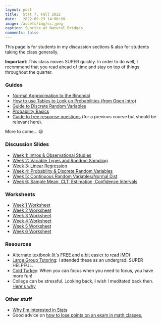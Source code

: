 ```yaml
---
layout: post
title:  Stat 7, Fall 2022
date:   2022-09-23 14:00:00
image: /assets/img/sc.jpeg
caption: Sunrise at Natural Bridges.
comments: false
---
```


This page is for students in my discussion sections & also for students taking the class generally.

**Important**:
This class moves SUPER quickly. In order to do well, I recommend that you read ahead of time and stay on top of things throughout the quarter.

### Guides
* [Normal Approximation to the Binomial](https://drive.google.com/open?id=10O9-9h4J2tsqn40xqUA1Dmx87zAIbJZC&authuser=shokawano5%40gmail.com&usp=drive_fs)
* [How to use Tables to Look up Probabilities (from Open Intro)](https://drive.google.com/open?id=105xho75DsdONGyFZDCoiGfLRdjtEM3qx&authuser=shokawano5%40gmail.com&usp=drive_fs)
* [Guide to Discrete Random Variables](https://docs.google.com/document/d/1J1U_jMeNQ8YXBPF0W1eteMSUMC4-Pc7_eZQRx4etLr4/edit?usp=sharing)
* [Probability Basics](https://drive.google.com/open?id=1yYQyg69UJETeKEDtlkiLiMTZC7R4rGMy&authuser=shokawano5%40gmail.com&usp=drive_fs)
* [Guide to free response questions](https://docs.google.com/document/d/1By9wdjEfJBf5DEUG2yefmcLW2B6-doahrfiPbhy6STA/edit?usp=sharing) (for a previous course but should be relevant here).

More to come... 😃

### Discussion Slides

* [Week 1: Intros & Observational Studies](https://drive.google.com/file/d/1yVmFyMYsy_ZUs1vJkQ-YYu5Q1SexCOtv/view?usp=sharing)
* [Week 2: Variable Types and Random Sampling](https://drive.google.com/file/d/1yVmFyMYsy_ZUs1vJkQ-YYu5Q1SexCOtv/view?usp=sharing)
* [Week 3: Linear Regression](https://drive.google.com/file/d/1yVmFyMYsy_ZUs1vJkQ-YYu5Q1SexCOtv/view?usp=sharing)
* [Week 4: Probability & Discrete Random Variables](https://drive.google.com/file/d/1yKHsFvdHxXANDzNeV6T72Mic92TpmzVx/view?usp=sharing)
* [Week 5: Continuous Random Variables/Normal Dist](https://drive.google.com/open?id=103BcLhN4S8dDqwMed7bJhDDCggHJskxd&authuser=shokawano5%40gmail.com&usp=drive_fs)
* [Week 6: Sample Mean, CLT, Estimation, Confidence Intervals](https://drive.google.com/open?id=10I28S8yKbxg6vglUY3Wz83KwH7A8dHm0&authuser=shokawano5%40gmail.com&usp=drive_fs)

### Worksheets

* [Week 1 Worksheet](https://drive.google.com/file/d/1knRu6w49vMTZyBmoPxB5ujj8_xTWxGOu/view?usp=sharing)
* [Week 2 Worksheet](https://drive.google.com/file/d/1o7WU0qXf2g8o6sFsOjbViDA6bONDm4eM/view?usp=sharing)
* [Week 3 Worksheet](https://drive.google.com/file/d/1t3ox2OlLXvXB0e1MVDGXOc9lqncCFKhV/view?usp=sharing)
* [Week 4 Worksheet](https://drive.google.com/file/d/1ygGg6kmjUALQFB0YOIstndzCvsd5RviG/view?usp=sharing)
* [Week 5 Worksheet](https://docs.google.com/document/d/1w8wQFemv_ngecqd-yoWlWFLTJbHCY8K0ENhEK89q-rQ/edit?usp=sharing)
* [Week 6 Worksheet](https://docs.google.com/document/d/1pH5lkNSzucD-2spM8Rs4-mRyoiZe9A2ATIRdSjxLWB4/edit?usp=sharing)

### Resources

* [Alternate textbook (it's FREE and a bit easier to read IMO)](https://www.openintro.org/book/os/)
* [Large Group Tutoring](https://lss.ucsc.edu/lss-tutor-hub/index.html):  I attended these as an undergrad. SUPER HELPFUL.
* [Cold Turkey](https://getcoldturkey.com): When you can focus when you need to focus, you have more fun!
* College can be stressful. Looking back, I wish I meditated back then. [Here's why](https://sho-kawano.github.io/2021/09/27/why-meditate/)

### Other stuff
* [Why I'm interested in Stats](https://sho-kawano.github.io/2021/09/08/why-stats/)
* Good advice on [how to lose points on an exam in math classes.](http://acritch.com/losemarks/)
